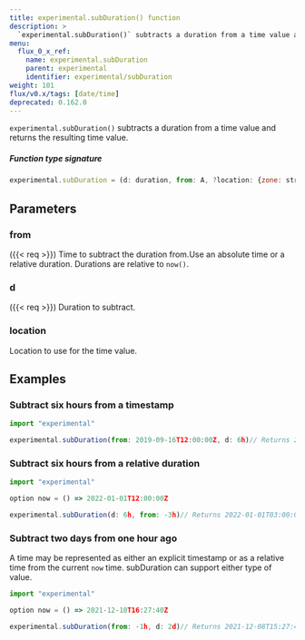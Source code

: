 ```yaml
---
title: experimental.subDuration() function
description: >
  `experimental.subDuration()` subtracts a duration from a time value and returns the resulting time value.
menu:
  flux_0_x_ref:
    name: experimental.subDuration
    parent: experimental
    identifier: experimental/subDuration
weight: 101
flux/v0.x/tags: [date/time]
deprecated: 0.162.0
---
```


<!------------------------------------------------------------------------------

IMPORTANT: This page was generated from comments in the Flux source code. Any
edits made directly to this page will be overwritten the next time the
documentation is generated. 

To make updates to this documentation, update the function comments above the
function definition in the Flux source code:

https://github.com/influxdata/flux/blob/master/stdlib/experimental/experimental.flux#L131-L131

Contributing to Flux: https://github.com/influxdata/flux#contributing
Fluxdoc syntax: https://github.com/influxdata/flux/blob/master/docs/fluxdoc.md

------------------------------------------------------------------------------->

`experimental.subDuration()` subtracts a duration from a time value and returns the resulting time value.



##### Function type signature

```js
experimental.subDuration = (d: duration, from: A, ?location: {zone: string, offset: duration}) => time where A: Timeable
```

## Parameters

### from

({{< req >}})
Time to subtract the duration from.Use an absolute time or a relative duration.
Durations are relative to `now()`.

### d

({{< req >}})
Duration to subtract.

### location


Location to use for the time value.


## Examples


### Subtract six hours from a timestamp

```js
import "experimental"

experimental.subDuration(from: 2019-09-16T12:00:00Z, d: 6h)// Returns 2019-09-16T06:00:00.000000000Z

```


### Subtract six hours from a relative duration

```js
import "experimental"

option now = () => 2022-01-01T12:00:00Z

experimental.subDuration(d: 6h, from: -3h)// Returns 2022-01-01T03:00:00.000000000Z

```


### Subtract two days from one hour ago

A time may be represented as either an explicit timestamp
or as a relative time from the current `now` time. subDuration can
support either type of value.

```js
import "experimental"

option now = () => 2021-12-10T16:27:40Z

experimental.subDuration(from: -1h, d: 2d)// Returns 2021-12-08T15:27:40Z

```


